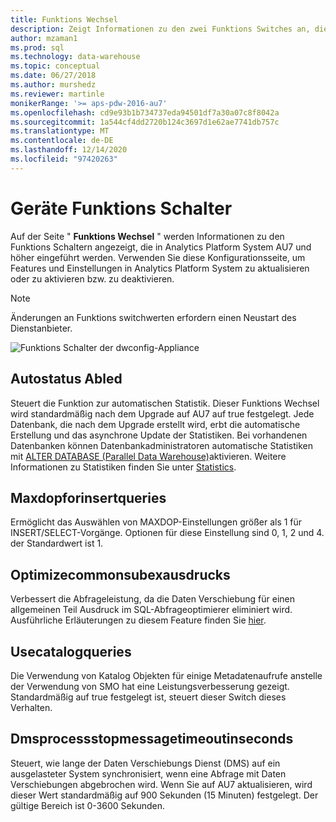 ```yaml
---
title: Funktions Wechsel
description: Zeigt Informationen zu den zwei Funktions Switches an, die in Analytics Platform System AU7 eingeführt wurden.
author: mzaman1
ms.prod: sql
ms.technology: data-warehouse
ms.topic: conceptual
ms.date: 06/27/2018
ms.author: murshedz
ms.reviewer: martinle
monikerRange: '>= aps-pdw-2016-au7'
ms.openlocfilehash: cd9e93b1b734737eda94501df7a30a07c8f8042a
ms.sourcegitcommit: 1a544cf4dd2720b124c3697d1e62ae7741db757c
ms.translationtype: MT
ms.contentlocale: de-DE
ms.lasthandoff: 12/14/2020
ms.locfileid: "97420263"
---
```

# <a name="appliance-feature-switches"></a>Geräte Funktions Schalter

Auf der Seite " **Funktions Wechsel** " werden Informationen zu den Funktions Schaltern angezeigt, die in Analytics Platform System AU7 und höher eingeführt werden. Verwenden Sie diese Konfigurationsseite, um Features und Einstellungen in Analytics Platform System zu aktualisieren oder zu aktivieren bzw. zu deaktivieren.

> [!NOTE]
> Änderungen an Funktions switchwerten erfordern einen Neustart des Dienstanbieter.

![Funktions Schalter der dwconfig-Appliance](media/feature-switch/SQL_Server_PDW_DWConfig_feature_switch.png "Funktions Schalter der dwconfig-Appliance")

## <a name="autostatsenabled"></a>Autostatus Abled

Steuert die Funktion zur automatischen Statistik. Dieser Funktions Wechsel wird standardmäßig nach dem Upgrade auf AU7 auf true festgelegt. Jede Datenbank, die nach dem Upgrade erstellt wird, erbt die automatische Erstellung und das asynchrone Update der Statistiken. Bei vorhandenen Datenbanken können Datenbankadministratoren automatische Statistiken mit [ALTER DATABASE (Parallel Data Warehouse)](../t-sql/statements/alter-database-transact-sql.md?tabs=sqlpdw)aktivieren. Weitere Informationen zu Statistiken finden Sie unter [Statistics](../relational-databases/statistics/statistics.md).

## <a name="maxdopforinsertqueries"></a>Maxdopforinsertqueries

Ermöglicht das Auswählen von MAXDOP-Einstellungen größer als 1 für INSERT/SELECT-Vorgänge. Optionen für diese Einstellung sind 0, 1, 2 und 4. der Standardwert ist 1.

## <a name="optimizecommonsubexpressions"></a>Optimizecommonsubexausdrucks

Verbessert die Abfrageleistung, da die Daten Verschiebung für einen allgemeinen Teil Ausdruck im SQL-Abfrageoptimierer eliminiert wird. Ausführliche Erläuterungen zu diesem Feature finden Sie [hier](common-sub-expression-elimination.md).

## <a name="usecatalogqueries"></a>Usecatalogqueries

Die Verwendung von Katalog Objekten für einige Metadatenaufrufe anstelle der Verwendung von SMO hat eine Leistungsverbesserung gezeigt. Standardmäßig auf true festgelegt ist, steuert dieser Switch dieses Verhalten.

## <a name="dmsprocessstopmessagetimeoutinseconds"></a>Dmsprocessstopmessagetimeoutinseconds

Steuert, wie lange der Daten Verschiebungs Dienst (DMS) auf ein ausgelasteter System synchronisiert, wenn eine Abfrage mit Daten Verschiebungen abgebrochen wird. Wenn Sie auf AU7 aktualisieren, wird dieser Wert standardmäßig auf 900 Sekunden (15 Minuten) festgelegt. Der gültige Bereich ist 0-3600 Sekunden.
